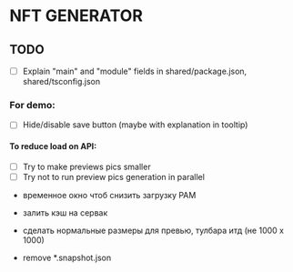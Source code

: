 # NFT GENERATOR

## TODO

- [ ] Explain "main" and "module" fields in shared/package.json, shared/tsconfig.json

### For demo:

- [ ] Hide/disable save button (maybe with explanation in tooltip)

#### To reduce load on API:

- [ ] Try to make previews pics smaller
- [ ] Try not to run preview pics generation in parallel

- временное окно чтоб снизить загрузку РАМ
- залить кэш на сервак
- сделать нормальные размеры для превью, тулбара итд (не 1000 х 1000)

- remove \*.snapshot.json
